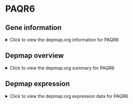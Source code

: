 <h1>PAQR6</h1>

<h2>Gene information</h2>
<details>
  <summary>Click to view the depmap.org information for PAQR6</summary>
  <iframe src="https://depmap.org/portal/gene/PAQR6?tab=about" style="border:none;width:100%;height:800px"></iframe>
</details>

<h2>Depmap overview</h2>
<details>
  <summary>Click to view the depmap.org summary for PAQR6</summary>
  <iframe src="https://depmap.org/portal/gene/PAQR6?tab=overview" style="border:none;width:100%;height:800px"></iframe>
</details>

<h2>Depmap expression</h2>
<details>
  <summary>Click to view the depmap.org expression data for PAQR6</summary>
  <iframe src="https://depmap.org/portal/gene/PAQR6?tab=characterization" style="border:none;width:100%;height:800px"></iframe>
</details>


<!--
<h2>Reactome Pathway diagram</h2>
<details>
  <summary>Click to view Reactome pathway for PAQR6</summary>
  PNAME
</details>
-->


